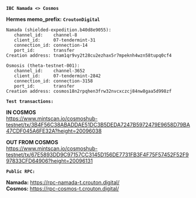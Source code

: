 **`IBC Namada <> Cosmos`**

**Hermes memo_prefix:** **`CroutonDigital`**
```
Namada (shielded-expedition.b40d8e9055):
   channel_id:    channel-8
   client_id:     07-tendermint-31
   connection_id: connection-14
   port_id:       transfer
Creation address: tnam1qr9vy2t28cu2ezhax5r7mpeknh4wzn58tupq0cf4
```
```
Osmosis (theta-testnet-001):
   channel_id:    channel-3652
   client_id:     07-tendermint-2842
   connection_id: connection-3158
   port_id:       transfer
Creation address: cosmos18n2rpqhen3frw32nvcxczcj84nw8gaa5d998zf
```

**`Test transactions:`**

**IN COSMOS**   
https://www.mintscan.io/cosmoshub-testnet/tx/3B4F56C38ABADDAE51DC3B5DEDA7247B5972479E9658D79BA47CDF045A6FE32A?height=20096038

**OUT FROM COSMOS**  
https://www.mintscan.io/cosmoshub-testnet/tx/67E5893DD9C97157CC3145D156DE7731FB3F4F75F57452F52F997833CFD64906?height=20096131

**`Public RPC:`**

**Namada:** https://rpc-namada-t.crouton.digital/   
**Cosmos:** https://rpc-cosmos-t.crouton.digital/
